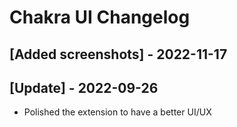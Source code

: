 # Chakra UI Changelog

## [Added screenshots] - 2022-11-17

 ## [Update] - 2022-09-26

 - Polished the extension to have a better UI/UX
